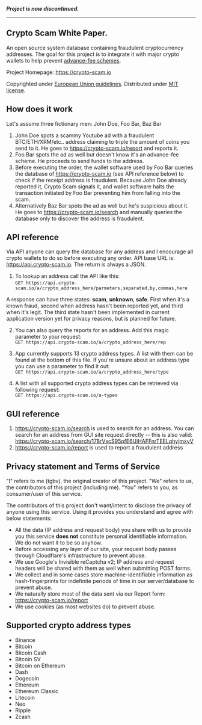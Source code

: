 _**Project is now discontinued.**_

-----------------

## Crypto Scam White Paper.

An open source system database containing fraudulent cryptocurrency addresses. 
The goal for this project is to integrate it with major crypto wallets to help prevent <a href="https://www.fbi.gov/scams-and-safety/common-scams-and-crimes/advance-fee-schemes" target="_blank">advance-fee schemes</a>. 

Project Homepage: https://crypto-scam.io

Copyrighted under <a href="https://europa.eu/youreurope/business/running-business/intellectual-property/copyright/index_en.htm" target="_blank">European Union guidelines</a>. Distributed under <a href="https://github.com/tgbv/crypto-scam/blob/beta/license.txt" target="_blank">MIT license</a>.

## How does it work

Let's assume three fictionary men: John Doe, Foo Bar, Baz Bar

1. John Doe spots a scammy Youtube ad with a fraudulent BTC/ETH/XRM/etc.. address claiming to triple the amount of coins you send to it. He goes to https://crypto-scam.io/report and reports it.
2. Foo Bar spots the ad as well but doesn't know it's an advance-fee scheme. He proceeds to send funds to the address.
3. Before executing the order, the wallet software used by Foo Bar queries the database of https://crypto-scam.io (see API reference below) to check if the receipt address is fraudulent. Because John Doe already reported it, Crypto Scam signals it, and wallet software halts the transaction initiated by Foo Bar preventing him from falling into the scam.
4. Alternatively Baz Bar spots the ad as well but he's suspicious about it. He goes to https://crypto-scam.io/search and manually queries the database only to discover the address is fraudulent.

## API reference

Via API anyone can query the database for any address and I encourage all crypto wallets to do so before executing any order. API base URL is: https://api.crypto-scam.io. The return is always a JSON.

1. To lookup an address call the API like this:  
`GET https://api.crypto-scam.io/a/crypto_address_here/parmeters,separated,by,commas,here`

A response can have three states: **scam**, **unknown**, **safe**. First when it's a known fraud, second when address hasn't been reported yet, and third when it's legit.
The third state hasn't been implemented in current application version yet for privacy reasons, but is planned for future.

2. You can also query the reports for an address. Add this magic parameter to your request:  
`GET https://api.crypto-scam.io/a/crypto_address_here/rep`

3. App currently supports 13 crypto address types. A list with them can be found at the bottom of this file. If you're unsure about an address type you can use a parameter to find it out:  
`GET https://api.crypto-scam.io/a/crypto_address_here/type`

4. A list with all supported crypto address types can be retrieved via following request:  
`GET https://api.crypto-scam.io/a-types`

## GUI reference

1. https://crypto-scam.io/search is used to search for an address. You can search for an address from GUI site request directly -- this is also valid: https://crypto-scam.io/search/178rVxcS95pfE6UiHAFFnrTEELqhyjmxyV
2. https://crypto-scam.io/report is used to report a fraudulent address

## Privacy statement and Terms of Service
"I" refers to me (tgbv), the original creator of this project.
"We" refers to us, the contributors of this project (including me).
"You" refers to you, as consumer/user of this service.

The contributors of this project don't want/intent to disclose the privacy of anyone using this service.
Using it provides you understand and agree with below statements:

- All the data (IP address and request body) you share with us to provide you this service **does not** constitute personal identifiable information. We do not want it to be so anyhow.
- Before accessing any layer of our site, your request body passes through Cloudflare's infrastructure to prevent abuse.
- We use Google's Invisible reCaptcha v2; IP address and request headers will be shared with them as well when submitting POST forms.
- We collect and in some cases store machine-identifiable information as hash-fingerprints for indefinite periods of time in our server/database to prevent abuse. 
- We naturally store most of the data sent via our Report form: https://crypto-scam.io/report
- We use cookies (as most websites do) to prevent abuse.

## Supported crypto address types

- Binance
- Bitcoin
- Bitcoin Cash
- Bitcoin SV
- Bitcoin on Ethereum
- Dash
- Dogecoin
- Ethereum
- Ethereum Classic
- Litecoin
- Neo
- Ripple
- Zcash
